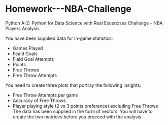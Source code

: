 # Homework---NBA-Challenge
Python A-Z: Python for Data Science with Real Excercises Challenge - NBA Players Analysis

You have been supplied data for in-game statistics:
- Games Played
- Feald Goals
- Field Goal Attempts
- Points
- Free Throws
- Free Throw Attempts

You need to create three plots that portray the following insights:
- Free Throw Attempts per game
- Accuracy of Free Throws
- Player playing style (2 vs 3 points preference) excluding Free Throws
The data has been supplied in the form of vectors. You will have to create
the two matrices before you proceed with the analysis

